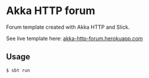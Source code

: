 # Akka HTTP forum

Forum template created with Akka HTTP and Slick.


See live template here:
[akka-http-forum.herokuapp.com](https://akka-http-forum.herokuapp.com/)

## Usage

```sh
$ sbt run
```
